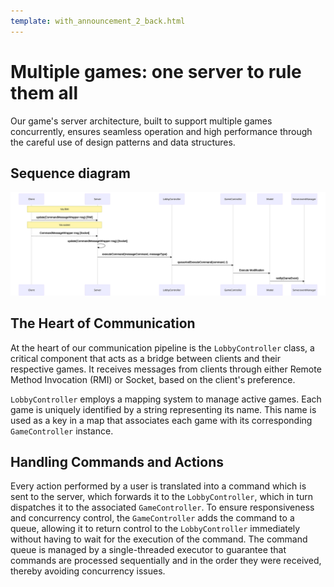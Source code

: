 ```yaml
---
template: with_announcement_2_back.html
---
```


# Multiple games: one server to rule them all

Our game's server architecture, built to support multiple games concurrently, ensures seamless operation and high performance through the careful use of design patterns and data structures.

## Sequence diagram

![Sequence diagram](../../images/MultipleGamesSequenceDiagram.svg)

## The Heart of Communication

At the heart of our communication pipeline is the `LobbyController` class, a critical component that acts as a bridge between clients and their respective games. It receives messages from clients through either Remote Method Invocation (RMI) or Socket, based on the client's preference.

`LobbyController` employs a mapping system to manage active games. Each game is uniquely identified by a string representing its name. This name is used as a key in a map that associates each game with its corresponding `GameController` instance.

## Handling Commands and Actions

Every action performed by a user is translated into a command which is sent to the server,
which forwards it to the `LobbyController`, which in turn dispatches it to the associated
`GameController`. To ensure responsiveness and concurrency control, the `GameController`
adds the command to a queue, allowing it to return control to the `LobbyController`
immediately without having to wait for the execution of the command.
The command queue is managed by a single-threaded executor to guarantee that commands are processed sequentially
and in the order they were received, thereby avoiding concurrency issues.